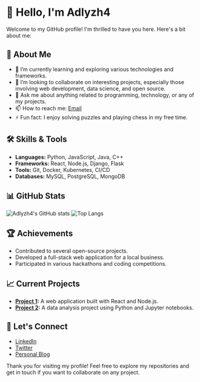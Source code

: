 # 👋 Hello, I'm Adlyzh4

Welcome to my GitHub profile! I'm thrilled to have you here. Here's a bit about me:

## 🚀 About Me

- 🌱 I’m currently learning and exploring various technologies and frameworks.
- 👯 I’m looking to collaborate on interesting projects, especially those involving web development, data science, and open source.
- 💬 Ask me about anything related to programming, technology, or any of my projects.
- 📫 How to reach me: [Email](mailto:adlyzh4@example.com)
- ⚡ Fun fact: I enjoy solving puzzles and playing chess in my free time.

## 🛠️ Skills & Tools

- **Languages:** Python, JavaScript, Java, C++
- **Frameworks:** React, Node.js, Django, Flask
- **Tools:** Git, Docker, Kubernetes, CI/CD
- **Databases:** MySQL, PostgreSQL, MongoDB

## 📊 GitHub Stats

![Adlyzh4's GitHub stats](https://github-readme-stats.vercel.app/api?username=Adlyzh4&show_icons=true&theme=radical)
![Top Langs](https://github-readme-stats.vercel.app/api/top-langs/?username=Adlyzh4&layout=compact&theme=radical)

## 🏆 Achievements

- Contributed to several open-source projects.
- Developed a full-stack web application for a local business.
- Participated in various hackathons and coding competitions.

## 📈 Current Projects

- **[Project 1](https://github.com/Adlyzh4/project1):** A web application built with React and Node.js.
- **[Project 2](https://github.com/Adlyzh4/project2):** A data analysis project using Python and Jupyter notebooks.

## 🤝 Let's Connect

- [LinkedIn](https://www.linkedin.com/in/adlyzh4)
- [Twitter](https://twitter.com/adlyzh4)
- [Personal Blog](https://adlyzh4.dev)

Thank you for visiting my profile! Feel free to explore my repositories and get in touch if you want to collaborate on any project.
